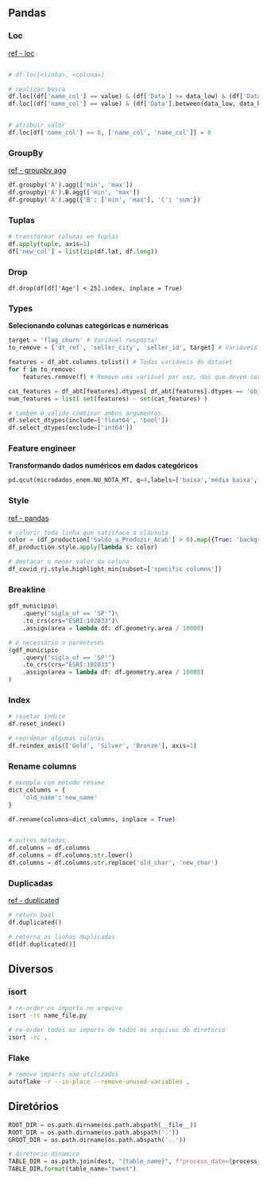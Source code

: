 ## Pandas

### Loc
[ref - loc](https://pandas.pydata.org/docs/reference/api/pandas.DataFrame.loc.html)
```py

# df.loc[<linha>, <coluna>]

# realizar busca
df.loc[(df['name_col'] == value) & (df['Data'] >= data_low) & (df['Data'] <= data_hight)]
df.loc[(df['name_col'] == value) & (df['Data'].between(data_low, data_hight))]


# atribuir valor
df.loc[df['name_col'] == 0, ['name_col', 'name_col']] = 0
```



### GroupBy
[ref - groupby agg](https://pandas.pydata.org/pandas-docs/version/0.23/generated/pandas.core.groupby.DataFrameGroupBy.agg.html)
```py
df.groupby('A').agg(['min', 'max'])
df.groupby('A').B.agg(['min', 'max'])
df.groupby('A').agg({'B': ['min', 'max'], 'C': 'sum'})
```


### Tuplas
```py
# transformar colunas em tuplas 
df.apply(tuple, axis=1)
df['new_col'] = list(zip(df.lat, df.long))
```


### Drop
```
df.drop(df[df['Age'] < 25].index, inplace = True)
```

### Types
**Selecionando colunas categóricas e numéricas**
```py
target = 'flag_churn' # Variável resposta!
to_remove = ['dt_ref', 'seller_city', 'seller_id', target] # Variáveis para retirar das analises

features = df_abt.columns.tolist() # Todas variáveis do dataset
for f in to_remove:
    features.remove(f) # Remove uma variável por vez, das que devem ser removidas

cat_features = df_abt[features].dtypes[ df_abt[features].dtypes == 'object' ].index.tolist()
num_features = list( set(features) - set(cat_features) )
```
```py
# também é válido combinar ambos argumentos.
df.select_dtypes(include=['float64', 'bool'])
df.select_dtypes(exclude=['int64'])
```


### Feature engineer
**Transformando dados numéricos em dados categóricos**
```py
pd.qcut(microdados_enem.NU_NOTA_MT, q=4,labels=['baixa','média baixa','média alta','alta'])
```

### Style
[ref - pandas](https://pandas.pydata.org/pandas-docs/stable/user_guide/style.html)
```py
# colorir toda linha que satisfaca a cláusula
color = (df_production['Saldo_a_Produzir_Acab'] > 0).map({True: 'background-color: yellow', False: ''})
df_production.style.apply(lambda s: color)

# destacar o menor valor da coluna
df_covid_rj.style.highlight_min(subset=['specific columns'])
```

### Breakline
```py
gdf_municipio\
    .query("sigla_uf == 'SP'")\
    .to_crs(crs="ESRI:102033")\
    .assign(area = lambda df: df.geometry.area / 10000)

# é necessário o parênteses
(gdf_municipio
    .query("sigla_uf == 'SP'")
    .to_crs(crs="ESRI:102033")
    .assign(area = lambda df: df.geometry.area / 10000)
)

```

### Index
```py
# resetar índice
df.reset_index()

# reordenar algumas colunas
df.reindex_axis(['Gold', 'Silver', 'Bronze'], axis=1)
```

### Rename columns
```py
# exemplo com método rename
dict_columns = {
    'old_name':'new_name'
}

df.rename(columns=dict_columns, inplace = True)


# outros métodos
df.columns = df.columns
df.columns = df.columns.str.lower()
df.columns = df.columns.str.replace('old_char', 'new_char')
```

### Duplicadas
[ref - duplicated](https://pandas.pydata.org/docs/reference/api/pandas.DataFrame.duplicated.html)
```py
# return bool
df.duplicated()

# retorna as linhas duplicadas
df[df.duplicated()]
```

## Diversos
### isort
```sh
# re-order os imports no arquivo
isort -rc name_file.py

# re-order todos os imports de todos os arquivos do diretorio
isort -rc .
```

### Flake
```sh
# remove imports nao utilizados
autoflake -r --in-place --remove-unused-variables .
```

## Diretórios
```py
ROOT_DIR = os.path.dirname(os.path.abspath(__file__))
ROOT_DIR = os.path.dirname(os.path.abspath('.'))
GROOT_DIR = os.path.dirname(os.path.abspath('..'))

# diretorio dinamico
TABLE_DIR = os.path.join(dest, "{table_name}", f"process_date={process_date}")
TABLE_DIR.format(table_name="tweet")
```